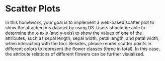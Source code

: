 # Scatter Plots #

In this homework, your goal is to implement a web-based scatter plot to show the attached iris dataset by using D3. Users should be able to determine the x-axis (and y-axis) to show the values of one of the attributes, such as sepal length, sepal width, petal length, and petal width, when interacting with the tool. Besides, please render scatter points in different colors to represent the flower classes (three in total). In this case, the attribute relations of different flowers can be further visualized.
